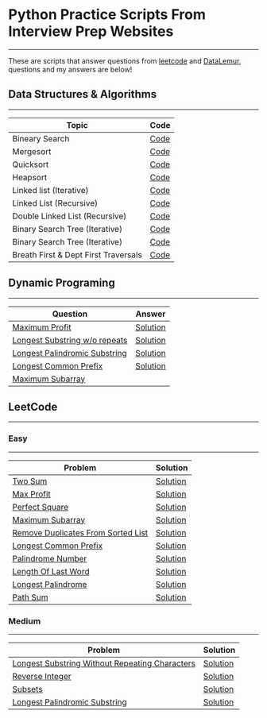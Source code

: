 # Python Practice Scripts From Interview Prep Websites
------------

These are scripts that answer questions from <a href="https://leetcode.com">leetcode</a> and <a href="https://datalemur.com/">DataLemur</a>, questions and my answers are below!


## Data Structures & Algorithms
-----------------------------


| Topic                | Code                 |
|-------------------------|------------------------|
| Bineary Search          |    [Code](https://github.com/mdh266/PythonPractice/blob/main/datastructures_algorithms/binarysearch.py) |
| Mergesort     | [Code](https://github.com/mdh266/PythonPractice/blob/main/datastructures_algorithms/mergesort.py) |
| Quicksort | [Code](https://github.com/mdh266/PythonPractice/blob/main/datastructures_algorithms/quicksort.py)  | 
| Heapsort  | [Code](https://github.com/mdh266/PythonPractice/blob/main/datastructures_algorithms/heapsort.py)  | 
| Linked list (Iterative) |  [Code](https://github.com/mdh266/PythonPractice/blob/main/datastructures_algorithms/linkedlist_iterative.py)  | 
| Linked List (Recursive) | [Code](https://github.com/mdh266/PythonPractice/blob/main/datastructures_algorithms/linkedlist_recursive.py)  | 
| Double Linked List (Recursive) | [Code](https://github.com/mdh266/PythonPractice/blob/main/datastructures_algorithms/double_linkedlist.py)  | 
| Binary Search Tree (Iterative) | [Code](https://github.com/mdh266/PythonPractice/blob/main/datastructures_algorithms/bst_iterative.py)  | 
| Binary Search Tree (Iterative)  |  [Code](https://github.com/mdh266/PythonPractice/blob/main/datastructures_algorithms/bst_recursive.py)  | 
| Breath First & Dept First Traversals |  [Code](https://github.com/mdh266/PythonPractice/blob/main/datastructures_algorithms/graph_traversals.py)  | 


## Dynamic Programing
------------------


| Question | Answer |
|----------|--------|
| [Maximum Profit](https://leetcode.com/problems/best-time-to-buy-and-sell-stock/description/)| [Solution](https://github.com/mdh266/PythonPractice/blob/main/LeetCode/MaxProfit.py) |
| [Longest Substring w/o repeats](https://leetcode.com/problems/longest-substring-without-repeating-characters/) | [Solution](https://github.com/mdh266/PythonPractice/blob/main/LeetCode/LongestSubstringWithoutRepeats.py) |
| [Longest Palindromic Substring](https://leetcode.com/problems/longest-palindromic-substring/) |  [Solution](https://github.com/mdh266/PythonPractice/blob/main/LeetCode/longest_palindromic_substring.py) |
| [Longest Common Prefix](https://leetcode.com/problems/longest-common-prefix/) | [Solution](https://github.com/mdh266/PythonPractice/blob/main/LeetCode/LongestCommonPrefix.py) |
| [Maximum Subarray](https://leetcode.com/problems/maximum-subarray) | 


## LeetCode
----------

### Easy
--------

| Problem | Solution |
|-----------|---------|
| [Two Sum](https://leetcode.com/problems/two-sum/) | [Solution](https://github.com/mdh266/PythonPractice/blob/main/LeetCode/two-sum.py) |
| [Max Profit](https://leetcode.com/problems/best-time-to-buy-and-sell-stock/) | [Solution](https://github.com/mdh266/PythonPractice/blob/main/LeetCode/MaxProfit.py) |
| [Perfect Square](https://leetcode.com/problems/valid-perfect-square/) | [Solution](https://github.com/mdh266/PythonPractice/blob/main/LeetCode/PerfectSquare.py) |
| [Maximum Subarray](https://leetcode.com/problems/maximum-subarray/) | [Solution](https://github.com/mdh266/PythonPractice/blob/main/LeetCode/MaximumSubarray.py) |
| [Remove Duplicates From Sorted List](https://leetcode.com/problems/remove-duplicates-from-sorted-list/) | [Solution](https://github.com/mdh266/PythonPractice/blob/main/LeetCode/RemoveDuplicatesSortedList.py) |
| [Longest Common Prefix](https://leetcode.com/problems/longest-common-prefix/) | [Solution](https://github.com/mdh266/PythonPractice/blob/main/LeetCode/LongestCommonPrefix.py) |
| [Palindrome Number](https://leetcode.com/problems/palindrome-number/) | [Solution](https://github.com/mdh266/PythonPractice/blob/main/LeetCode/palindrome-number.py) |
| [Length Of Last Word](https://leetcode.com/problems/length-of-last-word/) | [Solution](https://github.com/mdh266/PythonPractice/blob/main/LeetCode/length-of-last-word.py) |
| [Longest Palindrome](https://leetcode.com/problems/longest-palindrome/) | [Solution](https://github.com/mdh266/PythonPractice/blob/main/LeetCode/LongestPalindrome.py) |
|[Path Sum](https://leetcode.com/problems/path-sum/) | [Solution](https://github.com/mdh266/PythonPractice/blob/main/LeetCode/path-sum.py) |



### Medium
----------
| Problem | Solution |
|-----------|---------|
| [Longest Substring Without Repeating Characters](https://leetcode.com/problems/longest-substring-without-repeating-characters/) | [Solution](https://github.com/mdh266/PythonPractice/blob/main/LeetCode/LongestSubstringWithoutRepeats.py) |
| [Reverse Integer](https://leetcode.com/problems/reverse-integer/) | [Solution](https://github.com/mdh266/PythonPractice/blob/main/LeetCode/reverse_integer.py) |
| [Subsets](https://leetcode.com/problems/subsets/) | [Solution](https://github.com/mdh266/PythonPractice/blob/main/LeetCode/subsets.py) |
| [Longest Palindromic Substring](https://leetcode.com/problems/longest-palindromic-substring/) |  [Solution](https://github.com/mdh266/PythonPractice/blob/main/LeetCode/longest_palindromic_substring.py) |
